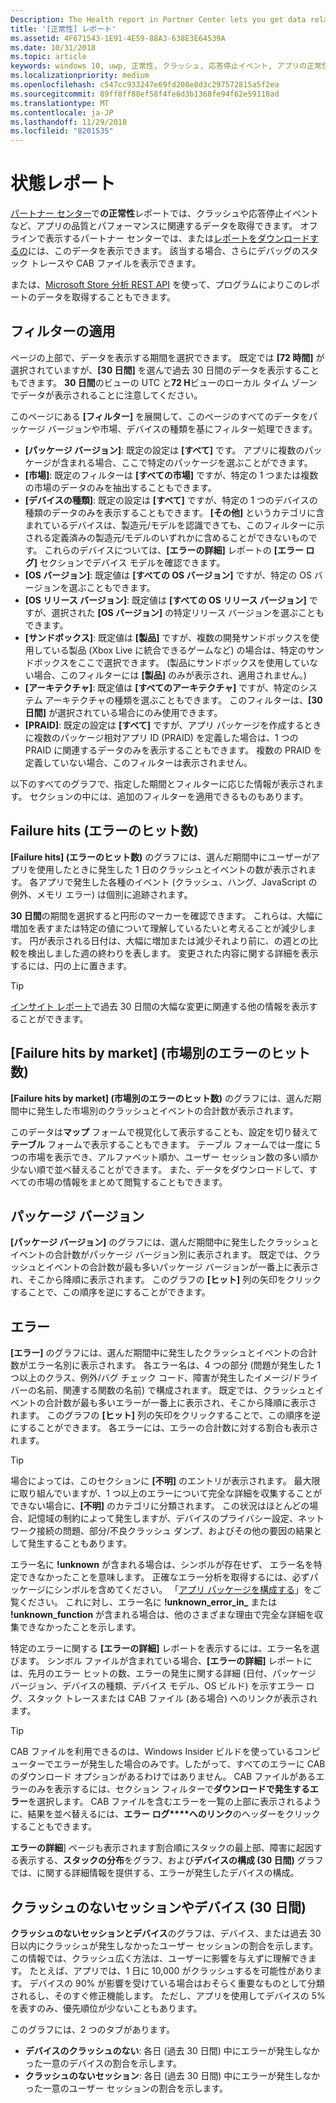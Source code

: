 ```yaml
---
Description: The Health report in Partner Center lets you get data related to the performance and quality of your app, including crashes and unresponsive events.
title: '[正常性] レポート'
ms.assetid: 4F671543-1E91-4E59-88A3-638E3E64539A
ms.date: 10/31/2018
ms.topic: article
keywords: windows 10, uwp, 正常性, クラッシュ, 応答停止イベント, アプリの正常性, 正常性データ, スタック トレース, cab ファイル, 失敗, エラー, pdb, シンボル
ms.localizationpriority: medium
ms.openlocfilehash: c547cc933247e69fd208e8d3c297572815a5f2ea
ms.sourcegitcommit: 89ff8ff88ef58f4fe6d3b1368fe94f62e59118ad
ms.translationtype: MT
ms.contentlocale: ja-JP
ms.lasthandoff: 11/29/2018
ms.locfileid: "8201535"
---
```

# <a name="health-report"></a>状態レポート

[パートナー センター](https://partner.microsoft.com/dashboard)で**の正常性**レポートでは、クラッシュや応答停止イベントなど、アプリの品質とパフォーマンスに関連するデータを取得できます。 オフラインで表示するパートナー センターでは、または[レポートをダウンロードするの](download-analytic-reports.md)には、このデータを表示できます。 該当する場合、さらにデバッグのスタック トレースや CAB ファイルを表示できます。

または、[Microsoft Store 分析 REST API](../monetize/access-analytics-data-using-windows-store-services.md) を使って、プログラムによりこのレポートのデータを取得することもできます。


## <a name="apply-filters"></a>フィルターの適用

ページの上部で、データを表示する期間を選択できます。 既定では **[72 時間]** が選択されていますが、**[30 日間]** を選んで過去 30 日間のデータを表示することもできます。 **30 日間**のビューの UTC と**72 H**ビューのローカル タイム ゾーンでデータが表示されることに注意してください。

このページにある **[フィルター]** を展開して、このページのすべてのデータをパッケージ バージョンや市場、デバイスの種類を基にフィルター処理できます。

-   **[パッケージ バージョン]**: 既定の設定は **[すべて]** です。 アプリに複数のパッケージが含まれる場合、ここで特定のパッケージを選ぶことができます。
-   **[市場]**: 既定のフィルターは **[すべての市場]** ですが、特定の 1 つまたは複数の市場のデータのみを抽出することもできます。
-   **[デバイスの種類]**: 既定の設定は **[すべて]** ですが、特定の 1 つのデバイスの種類のデータのみを表示することもできます。 **[その他]** というカテゴリに含まれているデバイスは、製造元/モデルを認識できても、このフィルターに示される定義済みの製造元/モデルのいずれかに含めることができないものです。 これらのデバイスについては、**[エラーの詳細]** レポートの **[エラー ログ]** セクションでデバイス モデルを確認できます。  
-   **[OS バージョン]**: 既定値は **[すべての OS バージョン]** ですが、特定の OS バージョンを選ぶこともできます。
-   **[OS リリース バージョン]**: 既定値は **[すべての OS リリース バージョン]** ですが、選択された **[OS バージョン]** の特定リリース バージョンを選ぶこともできます。
-   **[サンドボックス]**: 既定値は **[製品]** ですが、複数の開発サンドボックスを使用している製品 (Xbox Live に統合できるゲームなど) の場合は、特定のサンドボックスをここで選択できます。 (製品にサンドボックスを使用していない場合、このフィルターには **[製品]** のみが表示され、適用されません。)
-   **[アーキテクチャ]**: 既定値は **[すべてのアーキテクチャ]** ですが、特定のシステム アーキテクチャの種類を選ぶこともできます。 このフィルターは、**[30 日間]** が選択されている場合にのみ使用できます。
-   **[PRAID]**: 既定の設定は **[すべて]** ですが、アプリ パッケージを作成するときに複数のパッケージ相対アプリ ID (PRAID) を定義した場合は、1 つの PRAID に関連するデータのみを表示することもできます。 複数の PRAID を定義していない場合、このフィルターは表示されません。

以下のすべてのグラフで、指定した期間とフィルターに応じた情報が表示されます。 セクションの中には、追加のフィルターを適用できるものもあります。


## <a name="failure-hits"></a>Failure hits (エラーのヒット数)

**[Failure hits] (エラーのヒット数)** のグラフには、選んだ期間中にユーザーがアプリを使用したときに発生した 1 日のクラッシュとイベントの数が表示されます。 各アプリで発生した各種のイベント (クラッシュ、ハング、JavaScript の例外、メモリ エラー) は個別に追跡されます。

**30 日間**の期間を選択すると円形のマーカーを確認できます。 これらは、大幅に増加を表すまたは特定の値について理解しているたいと考えることが減少します。 円が表示される日付は、大幅に増加または減少それより前に、の週との比較を検出しました週の終わりを表します。 変更された内容に関する詳細を表示するには、円の上に置きます。  

> [!TIP]
> [インサイト レポート](insights-report.md)で過去 30 日間の大幅な変更に関連する他の情報を表示することができます。

## <a name="failure-hits-by-market"></a>[Failure hits by market] (市場別のエラーのヒット数)

**[Failure hits by market] (市場別のエラーのヒット数)** のグラフには、選んだ期間中に発生した市場別のクラッシュとイベントの合計数が表示されます。

このデータは**マップ** フォームで視覚化して表示することも、設定を切り替えて**テーブル** フォームで表示することもできます。 テーブル フォームでは一度に 5 つの市場を表示でき、アルファベット順か、ユーザー セッション数の多い順か少ない順で並べ替えることができます。 また、データをダウンロードして、すべての市場の情報をまとめて閲覧することもできます。


## <a name="package-version"></a>パッケージ バージョン

**[パッケージ バージョン]** のグラフには、選んだ期間中に発生したクラッシュとイベントの合計数がパッケージ バージョン別に表示されます。 既定では、クラッシュとイベントの合計数が最も多いパッケージ バージョンが一番上に表示され、そこから降順に表示されます。 このグラフの **[ヒット]** 列の矢印をクリックすることで、この順序を逆にすることができます。

## <a name="failures"></a>エラー

**[エラー]** のグラフには、選んだ期間中に発生したクラッシュとイベントの合計数がエラー名別に表示されます。 各エラー名は、4 つの部分 (問題が発生した 1 つ以上のクラス、例外/バグ チェック コード、障害が発生したイメージ/ドライバーの名前、関連する関数の名前) で構成されます。 既定では、クラッシュとイベントの合計数が最も多いエラーが一番上に表示され、そこから降順に表示されます。 このグラフの **[ヒット]** 列の矢印をクリックすることで、この順序を逆にすることができます。 各エラーには、エラーの合計数に対する割合も表示されます。

> [!TIP]
> 場合によっては、このセクションに **[不明]** のエントリが表示されます。 最大限に取り組んでいますが、1 つ以上のエラーについて完全な詳細を収集することができない場合に、**[不明]** のカテゴリに分類されます。 この状況はほとんどの場合、記憶域の制約によって発生しますが、デバイスのプライバシー設定、ネットワーク接続の問題、部分/不良クラッシュ ダンプ、およびその他の要因の結果として発生することもあります。
>
> エラー名に **!unknown** が含まれる場合は、シンボルが存在せず、
エラー名を特定できなかったことを意味します。 正確なエラー分析を取得するには、必ずパッケージにシンボルを含めてください。 「[アプリ パッケージを構成する](../packaging/packaging-uwp-apps.md#configure-an-app-package)」をご覧ください。 これに対し、エラー名に **!unknown_error_in_** または **!unknown_function** が含まれる場合は、他のさまざまな理由で完全な詳細を収集できなかったことを示します。

特定のエラーに関する **[エラーの詳細]** レポートを表示するには、エラー名を選びます。 シンボル ファイルが含まれている場合、**[エラーの詳細]** レポートには、先月のエラー ヒットの数、エラーの発生に関する詳細 (日付、パッケージ バージョン、デバイスの種類、デバイス モデル、OS ビルド) を示すエラー ログ、スタック トレースまたは CAB ファイル (ある場合) へのリンクが表示されます。

> [!TIP]
> CAB ファイルを利用できるのは、Windows Insider ビルドを使っているコンピューターでエラーが発生した場合のみです。したがって、すべてのエラーに CAB のダウンロード オプションがあるわけではありません。 CAB ファイルがあるエラーのみを表示するには、セクション フィルターで**ダウンロードで発生するエラー**を選択します。 CAB ファイルを含むエラーを一覧の上部に表示されるように、結果を並べ替えるには、**エラー ログ****へのリンク**のヘッダーをクリックすることもできます。

**エラーの詳細**] ページも表示されます割合順にスタックの最上部、障害に起因する表示する、**スタックの分布**をグラフ、および**デバイスの構成 (30 日間)** グラフでは、に関する詳細情報を提供する、エラーが発生したデバイスの構成。 


## <a name="crash-free-sessions-and-devices-30d"></a>クラッシュのないセッションやデバイス (30 日間)

**クラッシュのないセッションとデバイス**のグラフは、デバイス、または過去 30 日以内にクラッシュが発生しなかったユーザー セッションの割合を示します。 この情報では、クラッシュ広く方法は、ユーザーに影響を与えずに理解できます。 たとえば、アプリでは、1 日に 10,000 がクラッシュするを可能性があります。 デバイスの 90% が影響を受けている場合はおそらく重要なものとして分類されるし、そのすぐ修正機能します。 ただし、アプリを使用してデバイスの 5% を表すのみ、優先順位が少ないこともあります。

このグラフには、2 つのタブがあります。
- **デバイスのクラッシュのない**: 各日 (過去 30 日間) 中にエラーが発生しなかった一意のデバイスの割合を示します。
- **クラッシュのないセッション**: 各日 (過去 30 日間) 中にエラーが発生しなかった一意のユーザー セッションの割合を示します。


 

 
